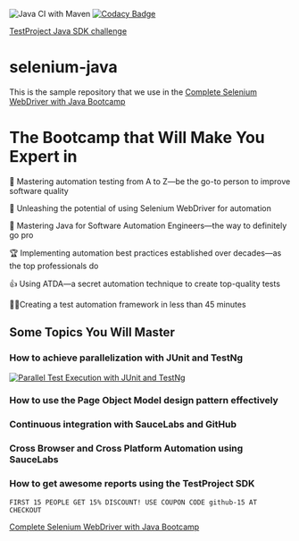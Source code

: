 ![Java CI with Maven](https://github.com/nadvolod/selenium-java/workflows/Java%20CI%20with%20Maven/badge.svg)
[![Codacy Badge](https://api.codacy.com/project/badge/Grade/95a6a0b3fe3f418fb7ff035fac5d2f87)](https://app.codacy.com/manual/nadvolod/selenium-java?utm_source=github.com&utm_medium=referral&utm_content=nadvolod/selenium-java&utm_campaign=Badge_Grade_Dashboard)

[TestProject Java SDK challenge](https://courses.ultimateqa.com/courses/testproject-java-sdk-tutorial)
# selenium-java
This is the sample repository that we use in the [Complete Selenium WebDriver with Java Bootcamp](https://ultimateqa.com/selenium-webdriver-java-course/)

# The Bootcamp that Will Make You Expert in

💪 Mastering automation testing from A to Z—be the go-to person to improve software quality

🚀 Unleashing the potential of using Selenium WebDriver for automation

🧠 Mastering Java for Software Automation Engineers—the way to definitely go pro

🏆 Implementing automation best practices established over decades—as the top professionals do

👍 Using ATDA—a secret automation technique to create top-quality tests

🦸‍♀️️Creating a test automation framework in less than 45 minutes

## Some Topics You Will Master

### How to achieve parallelization with JUnit and TestNg

[![Parallel Test Execution with JUnit and TestNg](http://img.youtube.com/vi/ufccoaURMIc/0.jpg)](https://youtu.be/ufccoaURMIc "Parallel Test Execution with JUnit and TestNg")

### How to use the Page Object Model design pattern effectively

### Continuous integration with SauceLabs and GitHub

### Cross Browser and Cross Platform Automation using SauceLabs

### How to get awesome reports using the TestProject SDK

```
FIRST 15 PEOPLE GET 15% DISCOUNT! USE COUPON CODE github-15 AT CHECKOUT
```
[Complete Selenium WebDriver with Java Bootcamp](https://ultimateqa.com/selenium-webdriver-java-course/)
